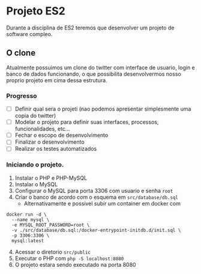 # Projeto ES2
Durante a disciplina de ES2 teremos que desenvolver um projeto de software compleo.

## O clone
Atualmente possuimos um clone do twitter com interface de usuario, login e banco de dados funcionando, o que possibilita desenvolvermos nosso proprio projeto em cima dessa estrutura.

### Progresso
- [ ] Definir qual sera o projeti (nao podemos apresentar simplesmente uma copia do twitter)
- [ ] Modelar o projeto para definir suas interfaces, processos, funcionalidades, etc...
- [ ] Fechar o escopo de desenvolvimento
- [ ] Finalizar o desenvolvimento
- [ ] Realizar os testes automatizados

### Iniciando o projeto.
1. Instalar o PHP e PHP-MySQL
2. Instalar o MySQL
3. Configurar o MySQL para porta 3306 com usuario e senha `root`
4. Criar o banco de acordo com o esquema em `src/database/db.sql`
   - Alternativamente e possivel subir um container em docker com
```
docker run -d \
  --name mysql \
  -e MYSQL_ROOT_PASSWORD=root \
  -v ./src/database/db.sql:/docker-entrypoint-initdb.d/init.sql \
  -p 3306:3306 \
  mysql:latest
```

4. Acessar o diretorio `src/public`
5. Executar o PHP com `php -S localhost:8080`
6. O projeto estara sendo executado na porta 8080

